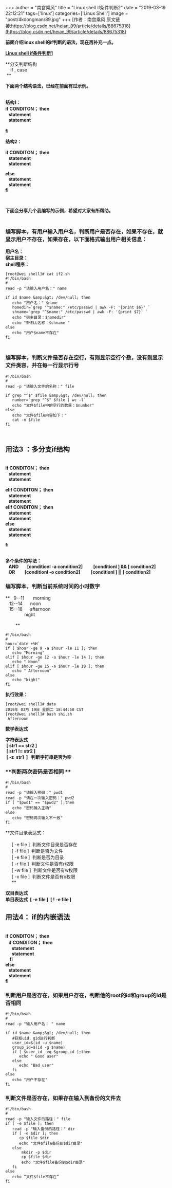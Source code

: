 +++
author = "南宫乘风"
title = "Linux shell if条件判断2"
date = "2019-03-19 22:12:21"
tags=['linux']
categories=['Linux Shell']
image = "post/4kdongman/89.jpg"
+++
[作者：南宫乘风   原文链接:https://blog.csdn.net/heian_99/article/details/88675318](https://blog.csdn.net/heian_99/article/details/88675318)

**前面介绍linux shell的if判断的语法，现在再补充一点。**

**[Linux shell if条件判断1](https://blog.csdn.net/heian_99/article/details/88625227)**

**分支判断结构<br>     if , case<br>  **

**下面两个结构语法，已经在前面有过示例。**

<br>**结构1：<br> if CONDITON； then<br>    statement<br>    statement<br>    <br> fi**

**结构2：**

**if CONDITON； then<br>    statement<br>    statement**

**else<br>    statement<br>    statement<br> fi**

 

**下面会分享几个我编写的示例，希望对大家有所帮助。**

### <br>**编写脚本，有用户输入用户名，判断用户是否存在，如果不存在，就显示用户不存在，如果存在，以下面格式输出用户相关信息：**

**用户名：<br> 宿主目录：<br> shell程序：**

```
[root@wei shell]# cat if2.sh 
#!/bin/bash
#
read -p "请输入用户名：" name

if id $name &amp;&gt; /dev/null; then
   echo "用户名：" $name
   homedir=`grep "^$name:" /etc/passwd | awk -F: '{print $6}' `
   shname=`grep "^$name:" /etc/passwd | awk -F: '{print $7}' `
   echo "宿主目录：$homedir"
   echo "SHELL名称：$shname "
else
   echo "用户$name不存在"
fi
```

### <br>**编写脚本，判断文件是否存在空行，有则显示空行个数，没有则显示文件类容，并在每一行显示行号**

```
#!/bin/bash
#
read -p "请输入文件的名称：" file

if grep "^$" $file &amp;&gt; /dev/null; then
   number=`grep "^$" $file | wc -l`
   echo "文件$file中的空行的数量：$number"
else
   echo "文件$file内容如下："
   cat -n $file
fi
```

## <br>**用法3 ：多分支if结构**

<br>**if CONDITON； then<br>    statement<br>    statement**

**elif CONDITON； then<br>    statement<br>    statement<br> elif CONDITON； then<br>    statement<br>    statement<br> else<br>    statement<br>    statement**

**fi**

<br>**多个条件的写法：<br>    AND        [conditionl -a condition2]          [conditionl ] &amp;&amp; [ condition2]<br>    OR         [conditionl -o condition2]          [conditionl ] || [ condition2]**

### **编写脚本，判断当前系统时间的小时数字**

**   9--11       morning<br>    12--14      noon<br>    15--18      afternoon<br>                night<br>         <br>         **

```
#!/bin/bash
#
hour=`date +%H`
if [ $hour -ge 9 -a $hour -le 11 ]; then
   echo "Morning" 
elif [ $hour -ge 12 -a $hour -le 14 ]; then
   echo " Noon"
elif [ $hour -ge 15 -a $hour -le 18 ]; then
   echo " Afternoon"
else
   echo "Night"
fi
```

**执行效果：**

```
[root@wei shell]# date
2019年 03月 19日 星期二 18:44:50 CST
[root@wei shell]# bash shi.sh 
 Afternoon
```

**数学表达式**

**字符表达式<br>  [ str1 == str2 ]<br>  [ str1 != str2 ]<br>  [ -z  str1  ]   判断字符串是否为空**

### **判断两次密码是否相同 **

```
#!/bin/bash
#
read -p "请输入密码：" pwd1
read -p "请在一次输入密码：" pwd2
if [ "$pwd1" == "$pwd2" ];then
   echo "密码输入正确"
else
   echo "密码两次输入不一致"
fi
```

**文件目录表达式：<br>   <br>      [ -e file ]  判断文件目录是否存在<br>      [ -f file ]  判断是否为文件<br>      [ -e file ]  判断是否为目录<br>      [ -r file ]  判断文件是否有r权限<br>      [ -w file ]  判断文件是否有w权限<br>      [ -x file ]  判断文件是否有x权限<br>      **

**双目表达式<br> 单目表达式  [ -e file ]  [ ! -e file ]**

## **用法4： if的内嵌语法**

<br>**if CONDITON； then<br>    if CONDITON； then<br>       statement<br>       statement<br>     fi<br> else<br>    statement<br>    statement<br> fi**

### **判断用户是否存在，如果用户存在，判断他的root的id和group的id是否相同**

```
#!/bin/bsah
#
read -p "输入用户名： " name

if id $name &amp;&gt; /dev/null; then
   #获取uid，gid进行判断
   user_id=$(id -u $name)
   group_id=$(id -g $name)
   if [ $user_id -eq $group_id ];then
      echo " Good user"
   else
      echo "Bad user"
   fi
else
   echo "用户不存在"
fi
```

### **判断文件是否存在，如果存在输入到备份的文件去**

```
#!/bin/bash
#
read -p "输入文件的路径：" file
if [ -e $file ]; then
   read -p "输入备份的路径：" dir
   if [ -e $dir ]; then
      cp $file $dir
      echo "文件$file备份到$dir目录"
   else
       mkdir -p $dir
       cp $file $dir
       echo "文件$file备份到$dir目录"
   fi
else
   echo “文件$file不存在”
fi
```
